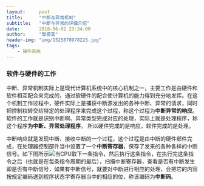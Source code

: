 ```yaml
---
layout:     post
title:      "中断与异常机制"
subtitle:   "中断与异常的详细介绍"
date:       2018-06-02 23:34:00
author:     "邹盛富"
header-img: "img/1525878978225.jpg"
tags:
    - 操作系统
---
```

### 软件与硬件的工作
中断、异常机制实际上是现代计算机系统中的核心机制之一，主要工作是由硬件和软件相互配合来完成的，通过软硬件的配合使计算机的能力得到充分地发挥。在这个机制工作过程中，硬件实际上是捕获中断源发出的各种中断、异常的请求，同时把控制权转交给特定的处理程序来完成这个过程，称这个过程为**中断异常的响应**。软件的工作就是识别中断啊、异常类型完成对应的处理，实际上就是处理程序，称这个程序**为中断、异常处理程序**。 所以硬件完成的是响应，软件完成的是处理。

中断响应就是发现中断、接收中断的一个过程，这个过程是由中断的硬件部件完成，在处理器控制部件当中设置了一个**中断寄存器**，保存了发来的各种各样的中断信号。如下图所示![](http://res.cloudinary.com/bytedance14/image/upload/v1527955715/blog/%E5%B1%8F%E5%B9%95%E5%BF%AB%E7%85%A7_2018-06-03_%E4%B8%8A%E5%8D%8812.05.55.png)当CPU取下一条指令，然后执行这条指令，在执行完这条指令之后（也就是在每条指令周期的最后），扫描中断寄存器，查看是否有中断发生即是否有中断信号，如果有中断信号，就要对中断进行相应的处理，会把它的内容按规定编码送到程序状态字寄存器当中的相应的位，称该编码为**中断码**。
